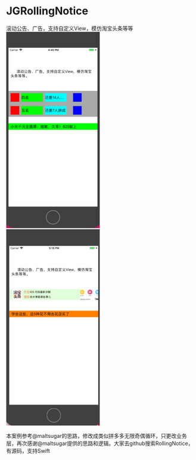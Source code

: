 # JGRollingNotice
滚动公告、广告，支持自定义View，模仿淘宝头条等等
![Mou icon](https://github.com/mengzhihun6/JGRollingNotice/blob/master/JGRollingNotice/JGRollingNoticeMain/123.gif)
![Mou icon](https://github.com/mengzhihun6/JGRollingNotice/blob/master/JGRollingNotice/JGRollingNotice/RollingNotice.gif)

本案例参考@maltsugar的思路，修改成类似拼多多无限奇偶循环，只更改业务层，再次感谢@maltsugar提供的思路和逻辑。大家去github搜索RollingNotice，有源码，支持Swift
